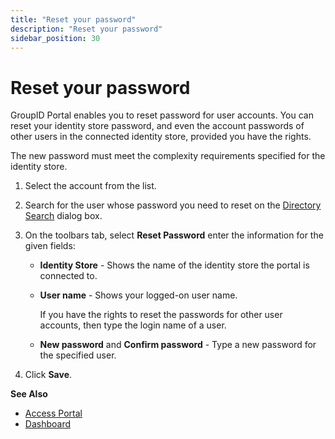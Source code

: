 ```yaml
---
title: "Reset your password"
description: "Reset your password"
sidebar_position: 30
---
```


# Reset your password

GroupID Portal enables you to reset password for user accounts. You can reset your identity store
password, and even the account passwords of other users in the connected identity store, provided
you have the rights.

The new password must meet the complexity requirements specified for the identity store.

1. Select the account from the list.
2. Search for the user whose password you need to reset on the
   [Directory Search](/docs/directorymanager/11.0/portal/generalfeatures/search.md) dialog box.
3. On the toolbars tab, select **Reset Password** enter the information for the given fields:

    - **Identity Store** - Shows the name of the identity store the portal is connected to.
    - **User name** - Shows your logged-on user name.

        If you have the rights to reset the passwords for other user accounts, then type the login
        name of a user.

    - **New password** and **Confirm password** - Type a new password for the specified user.

4. Click **Save**.

**See Also**

- [Access Portal](/docs/directorymanager/11.0/portal/login.md)
- [Dashboard](/docs/directorymanager/11.0/portal/dashboard.md)
